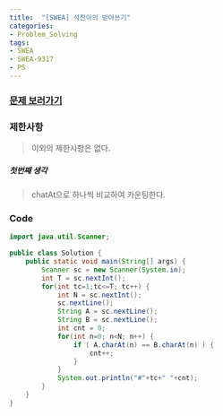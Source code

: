 ```yaml
---
title:  "[SWEA] 석찬이의 받아쓰기"
categories:
- Problem_Solving
tags:
- SWEA
- SWEA-9317
- PS
---
```




### [문제 보러가기]( https://swexpertacademy.com/main/code/problem/problemDetail.do?contestProbId=AW-hOY5KeEIDFAVg&categoryId=AW-hOY5KeEIDFAVg&categoryType=CODE )



### 제한사항

> 이외의 제한사항은 없다.

##### 첫번째 생각

> chatAt으로 하나씩 비교하여 카운팅한다.



### Code

```java
import java.util.Scanner;

public class Solution {
	public static void main(String[] args) {
		Scanner sc = new Scanner(System.in);
		int T = sc.nextInt();
		for(int tc=1;tc<=T; tc++) {
			int N = sc.nextInt();
			sc.nextLine();
			String A = sc.nextLine();
			String B = sc.nextLine();
			int cnt = 0; 
			for(int n=0; n<N; n++) {
				if ( A.charAt(n) == B.charAt(n) ) {
					cnt++;
				}
			}
			System.out.println("#"+tc+" "+cnt);
		}
	}
}
```


